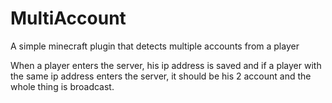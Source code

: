 # MultiAccount
A simple minecraft plugin that detects multiple accounts from a player

When a player enters the server, his ip address is saved and if a player with the same ip address enters the server, it should be his 2 account and the whole thing is broadcast.
